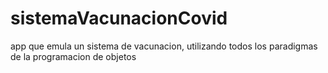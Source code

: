 # sistemaVacunacionCovid
app que emula un sistema de vacunacion, utilizando todos los paradigmas de la programacion de objetos
